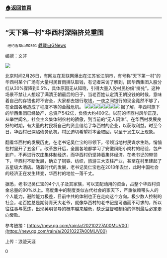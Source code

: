 ###  [:house:返回首頁](https://github.com/ourhimalayas/txt)
---

## “天下第一村”华西村深陷挤兑重围
` 纽约香草山MOS01` [轉載自GNews](https://gnews.org/zh-hans/937331/)

编撰：文非

![]()![](https://gnews.org/wp-content/uploads/2021/02/logo-3-1.jpg)



北京时间2月26日，有网友在互联网爆出在江苏省江阴市，有号称“天下第一村”的华西村某个广场有大量村民冒雨排队取钱，有记者采访了解到，因华西集团入股分红从30%骤降到0.5%，具体原因无从知晓，引得大量入股村民纷纷“挤兑”。这种场景不禁让人想起了满清王朝最后的日子，当老百姓认定清王朝没钱的时候，意味着自己的存钱也将不安全，大家都去银行取钱，一夜之间银行的现金竟然不够了，在全国各地造成了程度不等的金融危机。
![]()![](https://gnews.org/wp-content/uploads/2021/02/1-89.jpg)![]()![](https://gnews.org/wp-content/uploads/2021/02/2-5-78.jpg)![]()![](https://gnews.org/wp-content/uploads/2021/02/3-41.jpg)![]()![](https://gnews.org/wp-content/uploads/2021/02/4-52.jpg)![]()![](https://gnews.org/wp-content/uploads/2021/02/6-52.jpg)![]()![](https://gnews.org/wp-content/uploads/2021/02/5-46.jpg)![]()![](https://gnews.org/wp-content/uploads/2021/02/7-22.jpg)
据了解，华西村旗下的华西集团已经破产，总资产542亿，负债大约400亿。以前的华西村风华正茂，从举世闻名，社会主义集体制农村的骄傲，到当前的“无人问津”。在华西村发展良好的时期，有大量的村民将自己的资金借给了华西村的企业，以获取利益。时至今日，华西村已深陷债务危机，村民迫切希望将本金取回，以至于发生以上现象。

翻看华西村的发展历史，在老书记吴仁宝的带领下，带领当地村民谋求生路，悄悄在村里开了五金厂。改革放开后，全国各地都学习了安徽凤阳小岗村的经验，包产到户，不再进行农庄集体制经济，而华西村仍坚持着集体经济。在老书记的带领下，华西村不断发展，确立了钢铁、纺织，旅游三大支柱产业，甚至在村里建起了五星级大酒店。随着时代的发展，老书记吴仁宝也在2013年去世，此时中国社会的经济正在发生转变，华西村的地位一落千丈。

据悉，老书记吴仁宝的4个儿子及其家族，可以支配动用的资金，占整个华西村资金总量的90%以上。高度集中的制度类似古代社会的家天下，严重依赖带头人的个人能力，避险能力极差，目前中共的体制也正在走向这个方向。极少数人控制的社会，老百姓总是期待青天大老爷，就像华西村的老书记是可遇而不可求的，所以往往事与愿违，出现英明领导的概率越来越低，缺乏监督和制约的体制最后必定走向衰败。

参考链接：[https://new.qq.com/rain/a/20210227A00MUV00](https://new.qq.com/rain/a/20210227A00MUV00)

上传：浪迹天涯



0

